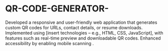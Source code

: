 # QR-CODE-GENERATOR-
Developed a responsive and user-friendly web application that generates custom QR codes for URLs, contact details, or resume downloads. Implemented using [insert technologies – e.g., HTML, CSS, JavaScript], with features such as real-time preview and downloadable QR codes. Enhanced accessibility by enabling mobile scanning .

